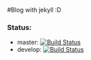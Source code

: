 #Blog with jekyll :D

### Status:
- master: [![Build Status](https://travis-ci.org/icarcal/icarcal.github.io.svg?branch=master)](https://travis-ci.org/icarcal/icarcal.github.io)
- develop: [![Build Status](https://travis-ci.org/icarcal/icarcal.github.io.svg?branch=develop)](https://travis-ci.org/icarcal/icarcal.github.io)